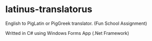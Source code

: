 # latinus-translatorus
English to PigLatin or PigGreek translator. (Fun School Assignment)

Writted in C# using Windows Forms App (.Net Framework)
